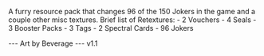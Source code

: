 A furry resource pack that changes 96 of the 150 Jokers in the game and a couple other misc textures.
Brief list of Retextures:
	- 2 Vouchers
	- 4 Seals
	- 3 Booster Packs
	- 3 Tags
	- 2 Spectral Cards
	- 96 Jokers
	
--- Art by Beverage --- v1.1
